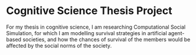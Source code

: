 # Cognitive Science Thesis Project

<i src='games/gameFig_3349.png?raw=true' width="250px" title = 'A single run of the simulatio' alt='A single run of the simulatio'></i>

For my thesis in cognitive science, I am researching Computational Social Simulation, for which I am modelling survival strategies in artificial agent-based societies, and how the chances of survival of the members would be affected by the social norms of the society.
